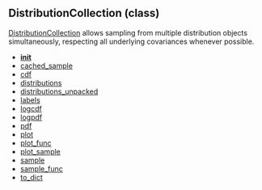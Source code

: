 ## DistributionCollection (class)


[DistributionCollection](DistributionCollection.md) allows sampling from multiple distribution objects
simultaneously, respecting all underlying covariances whenever possible.



* [__init__](DistributionCollection.__init__.md)
* [cached_sample](DistributionCollection.cached_sample.md)
* [cdf](DistributionCollection.cdf.md)
* [distributions](DistributionCollection.distributions.md)
* [distributions_unpacked](DistributionCollection.distributions_unpacked.md)
* [labels](DistributionCollection.labels.md)
* [logcdf](DistributionCollection.logcdf.md)
* [logpdf](DistributionCollection.logpdf.md)
* [pdf](DistributionCollection.pdf.md)
* [plot](DistributionCollection.plot.md)
* [plot_func](DistributionCollection.plot_func.md)
* [plot_sample](DistributionCollection.plot_sample.md)
* [sample](DistributionCollection.sample.md)
* [sample_func](DistributionCollection.sample_func.md)
* [to_dict](DistributionCollection.to_dict.md)
